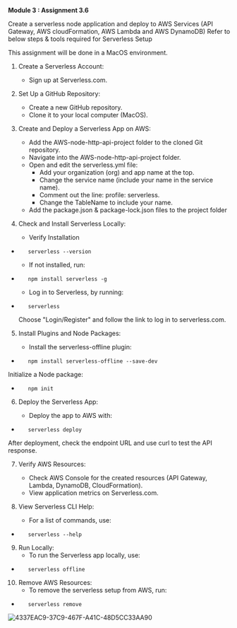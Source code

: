 **Module 3 : Assignment 3.6**

Create a serverless node application and deploy to AWS Services (API Gateway, AWS cloudFormation, AWS Lambda and AWS DynamoDB)
Refer to below steps & tools required for Serverless Setup

This assignment will be done in a MacOS environment.

1) Create a Serverless Account:
    - Sign up at Serverless.com.

2) Set Up a GitHub Repository:
    - Create a new GitHub repository.
    - Clone it to your local computer (MacOS).
  
3) Create and Deploy a Serverless App on AWS:
    - Add the AWS-node-http-api-project folder to the cloned Git repository.
    - Navigate into the AWS-node-http-api-project folder.
    - Open and edit the serverless.yml file:
      - Add your organization (org) and app name at the top.
      - Change the service name (include your name in the service name).
      - Comment out the line: profile: serverless.
      - Change the TableName to include your name.
    - Add the package.json & package-lock.json files to the project folder  

4) Check and Install Serverless Locally:
    - Verify Installation
-        serverless --version
    - If not installed, run:
-        npm install serverless -g
    - Log in to Serverless, by running:
-        serverless
  Choose "Login/Register" and follow the link to log in to serverless.com.

5) Install Plugins and Node Packages:

    - Install the serverless-offline plugin:
-        npm install serverless-offline --save-dev
Initialize a Node package:
-        npm init

6) Deploy the Serverless App:

    - Deploy the app to AWS with:
-        serverless deploy
After deployment, check the endpoint URL and use curl to test the API response.

7) Verify AWS Resources:
    - Check AWS Console for the created resources (API Gateway, Lambda, DynamoDB, CloudFormation).
    - View application metrics on Serverless.com.

8) View Serverless CLI Help:

    - For a list of commands, use:
-        serverless --help

9) Run Locally:
    - To run the Serverless app locally, use:
-        serverless offline

10) Remove AWS Resources:
    - To remove the serverless setup from AWS, run:
-        serverless remove
![4337EAC9-37C9-467F-A41C-48D5CC33AA90](https://github.com/user-attachments/assets/3100f084-195f-410f-8465-c8f149ce21d1)

